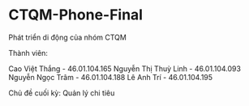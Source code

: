 # CTQM-Phone-Final
Phát triển di động của nhóm CTQM

Thành viên:

Cao Việt Thắng - 46.01.104.165
Nguyễn Thị Thuỳ Linh - 46.01.104.093
Nguyễn Ngọc Trâm - 46.01.104.188
Lê Anh Trí - 46.01.104.195

Chủ đề cuối kỳ: Quản lý chi tiêu
